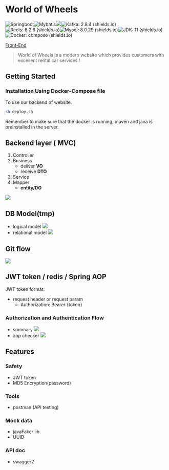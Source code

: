 # World of Wheels 

<!-- [START badges] -->
![Springboot](https://img.shields.io/badge/Springboot-2.7.0--SNAPSHOT-brightgreen)![Mybatis](https://img.shields.io/badge/Mybatis-3.5.2-yellow)![](https://img.shields.io/badge/Mybatis--plus-3.5.2-red)![Kafka: 2.8.4 (shields.io)](https://img.shields.io/badge/Kafka-2.8.4-orange)![Redis: 6.2.6 (shields.io)](https://img.shields.io/badge/Redis-6.2.6-red)![Mysql: 8.0.29 (shields.io)](https://img.shields.io/badge/Mysql-8.0.29-blue)![JDK: 11 (shields.io)](https://img.shields.io/badge/JDK-11-9cf)![Docker: compose (shields.io)](https://img.shields.io/badge/Docker-compose-informational)

<!-- [END badges] -->

[Front-End](https://github.com/YunfanXu/wow-carRental)

> World of Wheels is a modern website which provides customers with excellent rental car services ! 

## Getting Started

### Installation Using Docker-Compose file

To use our backend of website. 

```bash
sh deploy.sh
```
Remember to make sure that the docker is running, maven and java is preinstalled in the server.



## Backend layer ( MVC)
1. Controller
3. Business 
    * deliver **VO**
    * receive **DTO**
5. Service
6. Mapper 
    * **entity/DO**

![](https://aleximgzzzz.oss-cn-shanghai.aliyuncs.com/myblog/202204281102198.png)

## DB Model(tmp)
* logical model
![](https://aleximgzzzz.oss-cn-shanghai.aliyuncs.com/lc-python/202204181551813.png)
* relational model
![](https://aleximgzzzz.oss-cn-shanghai.aliyuncs.com/lc-python/202204181555253.png)

## Git flow

![](https://aleximgzzzz.oss-cn-shanghai.aliyuncs.com/myblog/202204281212342.png)



## JWT token / redis / Spring AOP

JWT token format:
  * request header or request param
      * Authorization: Bearer {token}

### Authorization and Authentication Flow
* summary
![](https://aleximgzzzz.oss-cn-shanghai.aliyuncs.com/myblog/202204290128932.png)
* aop checker
![](https://aleximgzzzz.oss-cn-shanghai.aliyuncs.com/myblog/202204291919768.png)

## Features

### Safety

* JWT token
* MD5 Encryption(password)

### Tools

* postman (API testing)

### Mock data

* javaFaker lib
* UUID

### API doc

* swagger2





